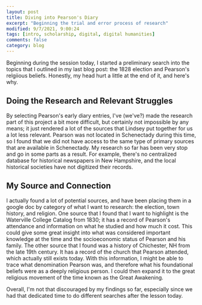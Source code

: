```yaml
---
layout: post
title: Diving into Pearson's Diary
excerpt: "Beginning the trial and error process of research"
modified: 9/7/2021, 9:00:24
tags: [intro, scholarship, digital, digital humanities]
comments: false
category: blog
---
```


Beginning during the session today, I started a preliminary search into the topics that I outlined in my last blog post: the 1828 election and Pearson's relgiious beliefs. Honestly, my head hurt a little at the end of it, and here's why. 

## Doing the Research and Relevant Struggles 
By selecting Pearson's early diary entries, I've (we've?) made the research part of this project a bit more difficult, but certainly not impossible by any means; it just rendered a lot of the sources that Lindsey put together for us a lot less relevant. Pearson was not located in Schenectady during this time, so I found that we did not have access to the same type of primary sources that are available in Schenectady. My research so far has been very stop and go in some parts as a result. For example, there's no centralized database for historical newspapers in New Hampshire, and the local historical societies have not digitized their records. 

## My Source and Connection 
I actually found a lot of potential sources, and have been placing them in a google doc by category of what I want to research: the election, town history, and religion. One source that I found that I want to highlight is the Waterville College Catalog from 1830; it has a record of Pearson's attendance and information on what he studied and how much it cost. This could give some great insight into what was considered important knowledge at the time and the socioeconomic status of Pearson and his family. The other source that I found was a history of Chichester, NH from the late 19th century. It has a record of the church that Pearson attended, which actually still exists today. With this information, I might be able to trace what denomination Pearson was, and therefore what his foundational beliefs were as a deeply religious person. I could then expand it to the great religious movement of the time known as the Great Awakening. 

Overall, I'm not that discouraged by my findings so far, especially since we had that dedicated time to do different searches after the lesson today. 
